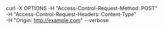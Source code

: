 

curl -X OPTIONS -H "Access-Control-Request-Method: POST" \
     -H "Access-Control-Request-Headers: Content-Type" \
     -H "Origin: http://example.com" --verbose <endpoint>